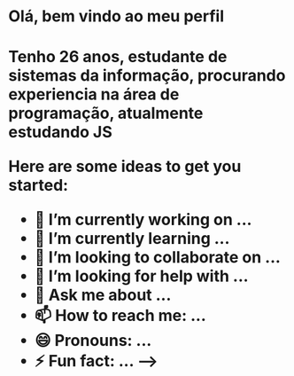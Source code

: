 <h1> Olá, bem vindo ao meu perfil <h1>

Tenho 26 anos, estudante de sistemas da informação, procurando experiencia na área de programação, atualmente estudando JS

Here are some ideas to get you started:

- 🔭 I’m currently working on ...
- 🌱 I’m currently learning ...
- 👯 I’m looking to collaborate on ...
- 🤔 I’m looking for help with ...
- 💬 Ask me about ...
- 📫 How to reach me: ...
- 😄 Pronouns: ...
- ⚡ Fun fact: ...
-->
